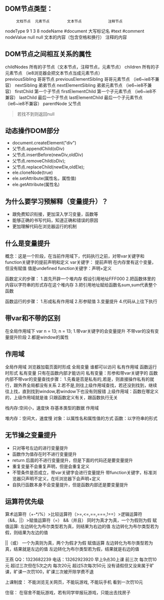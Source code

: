 ## DOM节点类型：
         文档节点  元素节点        文本节点            注释节点
nodeType   9        1               3                  8 
nodeName  #document  大写标记名    #text              #comment
nodeValue  null    null         文本的内容（包含空格和换行） 注释的内容

## DOM节点之间相互关系的属性
childNodes  所有的子节点（文本节点，注释节点，元素节点）
children 所有的子元素节点 （ie8浏览器会把文本节点当成元素节点）  
previousSibling 哥哥节点
previousElementSibling 哥哥元素节点 （ie6~ie8不兼容）
nextSibling 弟弟节点
nextElementSibling 弟弟元素节点 （ie6~ie8不兼容）
firstChild 第一个子节点
firstElementChild 第一个子元素节点 （ie6~ie8不兼容）
lastChild 最后一个子节点
lastElementChild 最后一个子元素节点（ie6~ie8不兼容）
parentNode 父节点

>若找不到则返回null

## 动态操作DOM部分
- document.createElement("div")
- 父节点.appendChild(oDiv)
- 父节点.insertBefore(newDiv,oldDiv)
- 父节点.removeChild(oDiv);
- 父节点.replaceChild(newEle,oldEle);
- ele.cloneNode(true)
- ele.setAttribute(属性名，属性值)
- ele.getAttribute(属性名)

## 为什么要学习预解释（变量提升）？
 - 跟免费知识衔接，更加深入学习变量，函数等
 - 能够正确的书写代码，知道正确和错误的原因 
 - 更加理解代码在浏览器运行的机制
 
## 什么是变量提升
 概念：这是一个阶段，在当前作用域下，代码执行之前，对带var关键字和function关键字的提前声明和定义
 var关键字： 提前声明  在内存里有这个变量，但没有赋值 值是undefined
 function关键字：声明+定义
 
 函数定义的步骤：
 1.首先开辟一个堆内存 假设引用地址FFF000
 2.把函数体里的内容以字符串的形式存在这个堆内存
 3.把引用地址赋给函数名sum,sum代表整个函数
 
 函数运行的步骤：
 1.形成私有作用域
 2.形参赋值
 3.变量提升
 4.代码从上往下执行
 
 ## 带var和不带的区别
 在全局作用域下
  var n = 13;
  n = 13;
  1.带var关键字的会变量提升 不带var的没有变量提升阶段
  2.都是window的属性
  
 ## 作用域
 全局作用域 浏览器加载页面时形成 全局变量 谁都可以访问
 私有作用域 函数运行时形式  私有变量 只有在函数内部才能访问  私有变量：形参和带var关键字的
 函数内部不带var的变量查找步骤：
 1.先看是否是私有的,若是，则直接操作私有的就行，跟外界全局都没有关系
 2.若不是,则往上级作用域查找，若还没到找到，继续往上找，直到找到window,若window下也没有则报错
 上级作用域：函数在哪定义的，上级作用域就是谁 只跟函数定义有关，跟函数执行无关
 
栈内存:空间小，速度快
     存基本类型的数据 作用域

堆内存：空间大，速度慢
    对象：以属性名和属性值的方式
    函数：以字符串的形式 
    
## 无节操之变量提升
 - 只对等号左边的进行变量提升
 - 函数作为值存在时不进行变量提升
 - return 后面的不进行变量提升，但是下面的代码还是要变量提升
 - 重复变量不会重复声明，但是会重复定义
 - 不管条件是否成立，带var关键字会进行变量提升 带function关键字，标准浏览器只声明不定义，在IE浏览器下会声明+定义
 - 自执行函数本身不会变量提升，但是函数内部还是要变量提升

## 运算符优先级
算术运算符（+-*/%）>比较运算符（>=,<=,==,===,!==）>逻辑运算符（&&，||）>赋值运算符（=）
&&（并且） 同时为真才为真，一个为假则为假
赋值运算:   左边转化为布尔类型若为真，则结果为右边的值
           左边转化为布尔类型若为假，则结果为左边的值    

||（或）  一个为真则为真，两个为假才为假
赋值运算    左边转化为布尔类型若为真，结果就是左边的值
           左边转化为布尔类型若为假，结果就是右边的值

王燕
QQ：1323682239 
电话：13262923920 
早上9点30上课
前三次 每次罚10元 超过三次但在5次之内 每次20元  超过5次每次50元
没有请假但又没来属于旷课，旷课一次罚100，旷课三次被开除学费不退

上课制度：
不能浏览无关网页，不能玩游戏, 不能玩手机 看到一次罚10元

住宿：
在宿舍不能玩游戏，若有同学举报玩游戏，只能出去找房子

